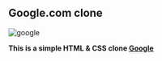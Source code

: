 ## Google.com clone

<img src="https://i.imgur.com/1F12YPR.png" alt="google"/>

**This is a simple HTML & CSS clone <a href='https://google.com'>Google</a>**
